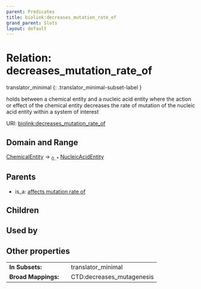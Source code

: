 ```yaml
---
parent: Predicates
title: biolink:decreases_mutation_rate_of
grand_parent: Slots
layout: default
---
```


# Relation: decreases_mutation_rate_of

translator_minimal
{: .translator_minimal-subset-label }


holds between a chemical entity and a nucleic acid entity where the action or effect of the chemical entity decreases the rate of mutation of the nucleic acid entity within a system of interest

URI: [biolink:decreases_mutation_rate_of](https://w3id.org/biolink/vocab/decreases_mutation_rate_of)

## Domain and Range

[ChemicalEntity](ChemicalEntity.md) ->  <sub>0..\*</sub> [NucleicAcidEntity](NucleicAcidEntity.md)

## Parents

 *  is_a: [affects mutation rate of](affects_mutation_rate_of.md)

## Children


## Used by


## Other properties

|  |  |  |
| --- | --- | --- |
| **In Subsets:** | | translator_minimal |
| **Broad Mappings:** | | CTD:decreases_mutagenesis |

